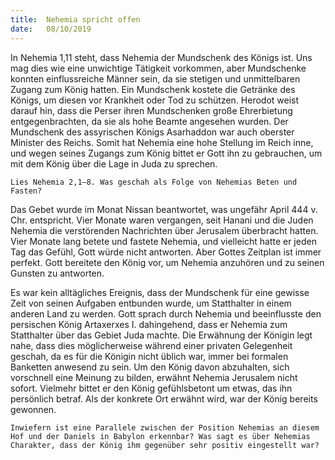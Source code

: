 ```yaml
---
title:  Nehemia spricht offen
date:   08/10/2019
---
```


In Nehemia 1,11 steht, dass Nehemia der Mundschenk des Königs ist. Uns mag dies wie eine unwichtige Tätigkeit vorkommen, aber Mundschenke konnten einflussreiche Männer sein, da sie stetigen und unmittelbaren Zugang zum König hatten. Ein Mundschenk kostete die Getränke des Königs, um diesen vor Krankheit oder Tod zu schützen. Herodot weist darauf hin, dass die Perser ihren Mundschenken große Ehrerbietung entgegenbrachten, da sie als hohe Beamte angesehen wurden. Der Mundschenk des assyrischen Königs Asarhaddon war auch oberster Minister des Reichs. Somit hat Nehemia eine hohe Stellung im Reich inne, und wegen seines Zugangs zum König bittet er Gott ihn zu gebrauchen, um mit dem König über die Lage in Juda zu sprechen.

`Lies Nehemia 2,1–8. Was geschah als Folge von Nehemias Beten und Fasten?`

Das Gebet wurde im Monat Nissan beantwortet, was ungefähr April 444 v. Chr. entspricht. Vier Monate waren vergangen, seit Hanani und die Juden Nehemia die verstörenden Nachrichten über Jerusalem überbracht hatten. Vier Monate lang betete und fastete Nehemia, und vielleicht hatte er jeden Tag das Gefühl, Gott würde nicht antworten. Aber Gottes Zeitplan ist immer perfekt. Gott bereitete den König vor, um Nehemia anzuhören und zu seinen Gunsten zu antworten.

Es war kein alltägliches Ereignis, dass der Mundschenk für eine gewisse Zeit von seinen Aufgaben entbunden wurde, um Statthalter in einem anderen Land zu werden. Gott sprach durch Nehemia und beeinflusste den persischen König Artaxerxes I. dahingehend, dass er Nehemia zum Statthalter über das Gebiet Juda machte. Die Erwähnung der Königin legt nahe, dass dies möglicherweise während einer privaten Gelegenheit geschah, da es für die Königin nicht üblich war, immer bei formalen Banketten anwesend zu sein. Um den König davon abzuhalten, sich vorschnell eine Meinung zu bilden, erwähnt Nehemia Jerusalem nicht sofort. Vielmehr bittet er den König gefühlsbetont um etwas, das ihn persönlich betraf. Als der konkrete Ort erwähnt wird, war der König bereits gewonnen.

`Inwiefern ist eine Parallele zwischen der Position Nehemias an diesem Hof und der Daniels in Babylon erkennbar? Was sagt es über Nehemias Charakter, dass der König ihm gegenüber sehr positiv eingestellt war?`
